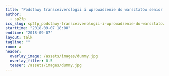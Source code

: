 ```yaml
---
title: "Podstawy transceiverologii i wprowadzenie do warsztatów senior – SKORPION"
author: 
  - sp2fp
ics_slug: sp2fp_podstawy-transceiverologii-i-wprowadzenie-do-warsztatow-senior-skorpion
starttime: "2018-09-07 18:00"
endtime: "2018-09-07"
layout: talk
tagline: ""
room: a
header:
  overlay_image: /assets/images/dummy.jpg
  overlay_filter: 0.5
  teaser: /assets/images/dummy.jpg
---
```


